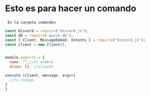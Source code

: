 # Esto es para hacer un comando
&nbsp;
`En la carpeta comandos`

```js
const Discord = require("discord.js");
const db = require('quick.db');
const { Client, MessageEmbed, Intents } = require("discord.js");
const client = new Client();


module.exports = {
  name: "",//el nombre
  alias: [], //aliases

execute (client, message, args){
  //tu codigo
}
}
```
